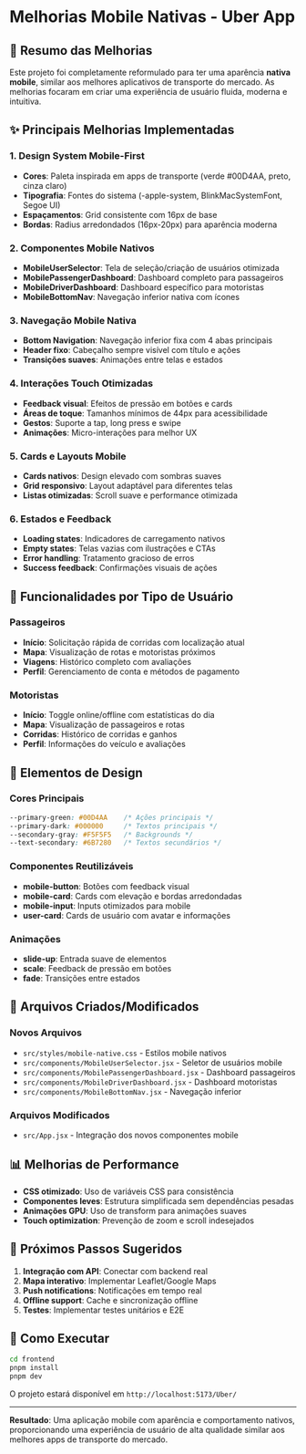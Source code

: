 # Melhorias Mobile Nativas - Uber App

## 🚀 Resumo das Melhorias

Este projeto foi completamente reformulado para ter uma aparência **nativa mobile**, similar aos melhores aplicativos de transporte do mercado. As melhorias focaram em criar uma experiência de usuário fluida, moderna e intuitiva.

## ✨ Principais Melhorias Implementadas

### 1. **Design System Mobile-First**
- **Cores**: Paleta inspirada em apps de transporte (verde #00D4AA, preto, cinza claro)
- **Tipografia**: Fontes do sistema (-apple-system, BlinkMacSystemFont, Segoe UI)
- **Espaçamentos**: Grid consistente com 16px de base
- **Bordas**: Radius arredondados (16px-20px) para aparência moderna

### 2. **Componentes Mobile Nativos**
- **MobileUserSelector**: Tela de seleção/criação de usuários otimizada
- **MobilePassengerDashboard**: Dashboard completo para passageiros
- **MobileDriverDashboard**: Dashboard específico para motoristas
- **MobileBottomNav**: Navegação inferior nativa com ícones

### 3. **Navegação Mobile Nativa**
- **Bottom Navigation**: Navegação inferior fixa com 4 abas principais
- **Header fixo**: Cabeçalho sempre visível com título e ações
- **Transições suaves**: Animações entre telas e estados

### 4. **Interações Touch Otimizadas**
- **Feedback visual**: Efeitos de pressão em botões e cards
- **Áreas de toque**: Tamanhos mínimos de 44px para acessibilidade
- **Gestos**: Suporte a tap, long press e swipe
- **Animações**: Micro-interações para melhor UX

### 5. **Cards e Layouts Mobile**
- **Cards nativos**: Design elevado com sombras suaves
- **Grid responsivo**: Layout adaptável para diferentes telas
- **Listas otimizadas**: Scroll suave e performance otimizada

### 6. **Estados e Feedback**
- **Loading states**: Indicadores de carregamento nativos
- **Empty states**: Telas vazias com ilustrações e CTAs
- **Error handling**: Tratamento gracioso de erros
- **Success feedback**: Confirmações visuais de ações

## 📱 Funcionalidades por Tipo de Usuário

### **Passageiros**
- **Início**: Solicitação rápida de corridas com localização atual
- **Mapa**: Visualização de rotas e motoristas próximos
- **Viagens**: Histórico completo com avaliações
- **Perfil**: Gerenciamento de conta e métodos de pagamento

### **Motoristas**
- **Início**: Toggle online/offline com estatísticas do dia
- **Mapa**: Visualização de passageiros e rotas
- **Corridas**: Histórico de corridas e ganhos
- **Perfil**: Informações do veículo e avaliações

## 🎨 Elementos de Design

### **Cores Principais**
```css
--primary-green: #00D4AA    /* Ações principais */
--primary-dark: #000000     /* Textos principais */
--secondary-gray: #F5F5F5   /* Backgrounds */
--text-secondary: #6B7280   /* Textos secundários */
```

### **Componentes Reutilizáveis**
- **mobile-button**: Botões com feedback visual
- **mobile-card**: Cards com elevação e bordas arredondadas
- **mobile-input**: Inputs otimizados para mobile
- **user-card**: Cards de usuário com avatar e informações

### **Animações**
- **slide-up**: Entrada suave de elementos
- **scale**: Feedback de pressão em botões
- **fade**: Transições entre estados

## 🔧 Arquivos Criados/Modificados

### **Novos Arquivos**
- `src/styles/mobile-native.css` - Estilos mobile nativos
- `src/components/MobileUserSelector.jsx` - Seletor de usuários mobile
- `src/components/MobilePassengerDashboard.jsx` - Dashboard passageiros
- `src/components/MobileDriverDashboard.jsx` - Dashboard motoristas
- `src/components/MobileBottomNav.jsx` - Navegação inferior

### **Arquivos Modificados**
- `src/App.jsx` - Integração dos novos componentes mobile

## 📊 Melhorias de Performance

- **CSS otimizado**: Uso de variáveis CSS para consistência
- **Componentes leves**: Estrutura simplificada sem dependências pesadas
- **Animações GPU**: Uso de transform para animações suaves
- **Touch optimization**: Prevenção de zoom e scroll indesejados

## 🌟 Próximos Passos Sugeridos

1. **Integração com API**: Conectar com backend real
2. **Mapa interativo**: Implementar Leaflet/Google Maps
3. **Push notifications**: Notificações em tempo real
4. **Offline support**: Cache e sincronização offline
5. **Testes**: Implementar testes unitários e E2E

## 🚀 Como Executar

```bash
cd frontend
pnpm install
pnpm dev
```

O projeto estará disponível em `http://localhost:5173/Uber/`

---

**Resultado**: Uma aplicação mobile com aparência e comportamento nativos, proporcionando uma experiência de usuário de alta qualidade similar aos melhores apps de transporte do mercado.

